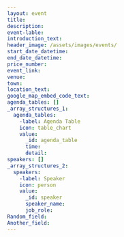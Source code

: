 ```yaml
---
layout: event
title:
description:
event-lable:
introduction_text:
header_image: /assets/images/events/
start_date_datetime:
end_date_datetime:
price_number: 
event_link:
venue:
town:
location_text:
google_map_embed_code_text:
agenda_tables: []
_array_structures_1:
  agenda_tables:
    -label: Agenda Table
    icon: table_chart
    value:
      _id: agenda_table
      time:
      detail:
speakers: []
_array_structures_2:
  speakers:
    -label: Speaker
    icon: person
    value:
      _id: speaker
      speaker_name:
      job_role:
Random_field: 
Another_field:
---
```

